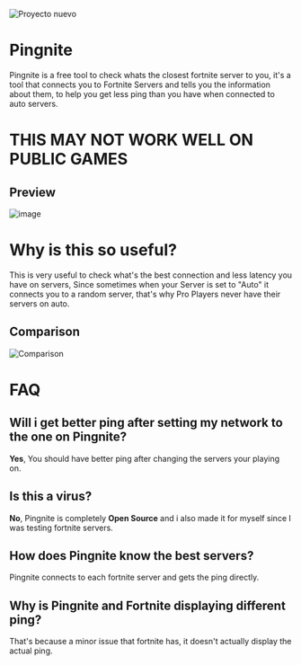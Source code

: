 ![Proyecto nuevo](https://github.com/user-attachments/assets/a949e0d6-3694-427f-aac8-3f4066b894ad)

# Pingnite
Pingnite is a free tool to check whats the closest fortnite server to you, it's a tool that connects you to Fortnite Servers and tells you the information about them, to help you get less ping than you have when connected to auto servers.

# THIS MAY NOT WORK WELL ON PUBLIC GAMES

## Preview
![image](https://github.com/user-attachments/assets/52936ab4-b259-4368-b74d-a45a124b59ba)


# Why is this so useful?

This is very useful to check what's the best connection and less latency you have on servers, Since sometimes when your Server is set to "Auto" it connects you to a random server, that's why Pro Players never have their servers on auto.

## Comparison

![Comparison](https://github.com/user-attachments/assets/be88a6b3-6a65-489d-a580-c83b557d6575)

# FAQ

## Will i get better ping after setting my network to the one on Pingnite?
**Yes**, You should have better ping after changing the servers your playing on.
## Is this a virus?
**No**, Pingnite is completely **Open Source** and i also made it for myself since I was testing fortnite servers.
## How does Pingnite know the best servers?
Pingnite connects to each fortnite server and gets the ping directly.
## Why is Pingnite and Fortnite displaying different ping?
That's because a minor issue that fortnite has, it doesn't actually display the actual ping.
